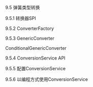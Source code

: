 9.5 弹簧类型转换

9.5.1 转换器SPI

9.5.2 ConverterFactory

9.5.3 GenericConverter

ConditionalGenericConverter

9.5.4 ConversionService API

9.5.5 配置ConversionService

9.5.6 以编程方式使用ConversionService

